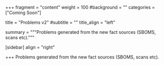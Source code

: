 +++
fragment = "content"
weight = 100
#background = ""
categories = ["Coming Soon"]

title = "Problems v2"
#subtitle = ""
title_align = "left"

summary = """Problems generated from the new fact sources (SBOMS, scans etc)."""

[sidebar]
  align = "right"

+++
Problems generated from the new fact sources (SBOMS, scans etc).
